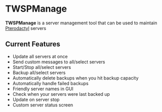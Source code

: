 # TWSPManage
**TWSPManage** is a server management tool that can be used to maintain [Pterodactyl](https://github.com/pterodactyl) servers
## Current Features
- Update all servers at once
- Send custom messages to all/select servers
- Start/Stop all/select servers
- Backup all/select servers
- Automatically delete backups when you hit backup capacity
- Automatically handle failed backups
- Friendly server names in GUI
- Check when your servers were last backed up
- Update on server stop
- Custom server status screen


